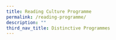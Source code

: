 ```yaml
---
title: Reading Culture Programme
permalink: /reading-programme/
description: ""
third_nav_title: Distinctive Programmes
---
```

